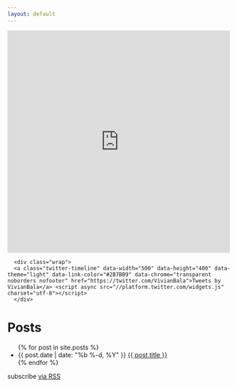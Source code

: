 ```yaml
---
layout: default
---
```


<html>
<body>
      <div class="wrap">
      <iframe src="https://www.facebook.com/plugins/page.php?href=https%3A%2F%2Fwww.facebook.com%2Fvivian.balakrishnan.sg&tabs=timeline&width=500&height=500&small_header=true&adapt_container_width=false&hide_cover=false&show_facepile=false&appId" width="500" height="500" style="border:none;overflow:hidden" scrolling="no" frameborder="0" allowTransparency="true"></iframe>
      </div>

      <div class="wrap">
      <a class="twitter-timeline" data-width="500" data-height="400" data-theme="light" data-link-color="#2B7BB9" data-chrome="transparent noborders nofooter" href="https://twitter.com/VivianBala">Tweets by VivianBala</a> <script async src="//platform.twitter.com/widgets.js" charset="utf-8"></script>  
      </div>
</body>
</html>

<div class="home">

  <h1>Posts</h1>

  <ul class="posts">
    {% for post in site.posts %}
      <li>
        <span class="post-date">{{ post.date | date: "%b %-d, %Y" }}</span>
        <a class="post-link" href="{{ post.url | prepend: site.baseurl }}">{{ post.title }}</a>
      </li>
    {% endfor %}
  </ul>

  <p class="rss-subscribe">subscribe <a href="{{ "/feed.xml" | prepend: site.baseurl }}">via RSS</a></p>

</div>
